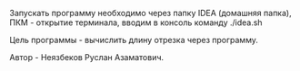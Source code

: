  Запускать программу необходимо через папку IDEA (домашняя папка), ПКМ - открытие терминала, вводим в консоль команду ./idea.sh

 Цель программы - вычислить длину отрезка через программу.

 Автор - Неязбеков Руслан Азаматович.
